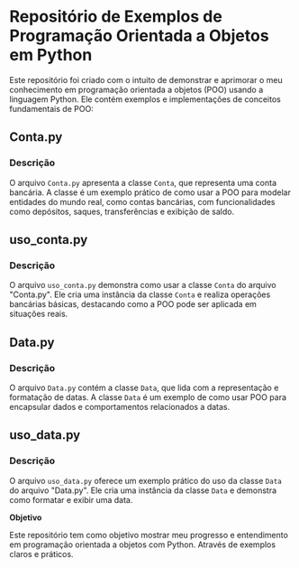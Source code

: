 # Repositório de Exemplos de Programação Orientada a Objetos em Python

Este repositório foi criado com o intuito de demonstrar e aprimorar o meu conhecimento em programação orientada a objetos (POO) usando a linguagem Python. Ele contém exemplos e implementações de conceitos fundamentais de POO:

## Conta.py

### Descrição

O arquivo `Conta.py` apresenta a classe `Conta`, que representa uma conta bancária. A classe é um exemplo prático de como usar a POO para modelar entidades do mundo real, como contas bancárias, com funcionalidades como depósitos, saques, transferências e exibição de saldo.

## uso_conta.py

### Descrição

O arquivo `uso_conta.py` demonstra como usar a classe `Conta` do arquivo "Conta.py". Ele cria uma instância da classe `Conta` e realiza operações bancárias básicas, destacando como a POO pode ser aplicada em situações reais.

## Data.py

### Descrição

O arquivo `Data.py` contém a classe `Data`, que lida com a representação e formatação de datas. A classe `Data` é um exemplo de como usar POO para encapsular dados e comportamentos relacionados a datas.

## uso_data.py

### Descrição

O arquivo `uso_data.py` oferece um exemplo prático do uso da classe `Data` do arquivo "Data.py". Ele cria uma instância da classe `Data` e demonstra como formatar e exibir uma data.

**Objetivo**

Este repositório tem como objetivo mostrar meu progresso e entendimento em programação orientada a objetos com Python. Através de exemplos claros e práticos.

